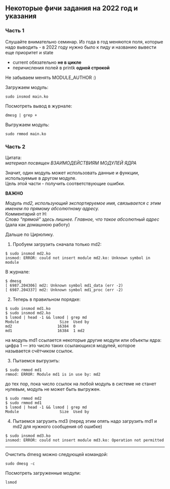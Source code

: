 ## Некоторые фичи задания на 2022 год и указания
### Часть 1
Слушайте внимательно семинар. Из года в год меняются поля, которые надо выводить - в 2022 году нужно было к пиду и названию вывести еще приоритет и state  
* current обязательно **не в цикле**
* перичисления полей в printk **одной строкой**

Не забываем менять MODULE_AUTHOR :)

Загружаем модуль:
```
sudo insmod main.ko
```

Посмотреть вывод в журнале:
```
dmesg | grep +
```

Выгружаем модуль:
```
sudo rmmod main.ko
```
### Часть 2
Цитата:  
*материал посвящен ВЗАИМОДЕЙСТВИЯМ МОДУЛЕЙ ЯДРА*  


Значит, один модуль может использовать данные и функции, используемые в другом модуле.  
Цель этой части - получить соответствующие ошибки. 

**ВАЖНО**

*Модуль md2, использующий экспортируемое имя, связывается с этим именем по прямому абсолютному адресу.*  
Комментарий от Н:  
*Слово "прямой" здесь лишнее. Главное, что такое абсолютный адрес* (дала как домашнюю работу) 

Дальше по Цирюлику.  
1. Пробуем загрузить cначала только md2:
```
$ sudo insmod md2.ko
insmod: ERROR: could not insert module md2.ko: Unknown symbol in module
```
В журнале:
```
$ dmesg
[ 6987.204306] md2: Unknown symbol md1_data (err -2)
[ 6987.204337] md2: Unknown symbol md1_proc (err -2)
```
2. Теперь в правильном порядке:
```
$ sudo insmod md1.ko
$ sudo insmod md2.ko
$ lsmod | head -1 && lsmod | grep md
Module                  Size  Used by
md2                    16384  0
md1                    16384  1 md2
```
на модуль md1 ссылается некоторые другие модули или объекты ядра: цифра 1 — это число таких ссылающихся модулей, которое называется счётчиком ссылок.


3. Пытаемся выгрузить:
```
$ sudo rmmod md1
rmmod: ERROR: Module md1 is in use by: md2
```
до тех пор, пока число ссылок на любой модуль в системе не станет нулевым, модуль не может быть выгружен.

```
$ sudo rmmod md2
$ sudo rmmod md1
$ lsmod | head -1 && lsmod | grep md
Module                  Size  Used by
```
4. Пытаемся загрузить md3 (перед этим опять надо загрузить md1 и md2 для нужного сообщения об ошибке)
```
$ sudo insmod md3.ko
insmod: ERROR: could not insert module md3.ko: Operation not permitted
```

----
Очистить dmesg можно следующей командой:
```
sudo dmesg -c
```
Посмотреть загруженные модули:
```
lsmod
```